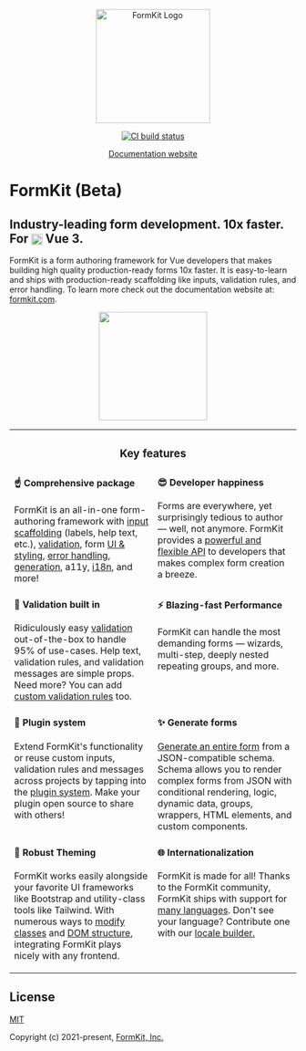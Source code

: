 <p align="center"><a href="https://www.formkit.com" target="_blank" rel="noopener noreferrer"><img width="200" src="https://cdn.formk.it/brand-assets/formkit-logo.png" alt="FormKit Logo"></a></p>

<p align="center">
  <a href="https://circleci.com/gh/formkit/formkit/tree/master"><img title="CircleCI" alt="CI build status" src="https://circleci.com/gh/formkit/formkit/tree/master.svg?style=shield&circle-token=d6f469a71ef441701050fb5634ace5088111e0d1"></a>
</p>

<p align="center">
  <a href="https://formkit.com">Documentation website</a>
</p>

# FormKit (Beta)
<h2>Industry-leading form development. 10x faster. For <img width="20" style="vertical-align:middle;" src="https://cdn.formk.it/vendor-logos/vue-logo.png"> Vue 3.</h2>

FormKit is a form authoring framework for Vue developers that makes building high quality production-ready forms 10x faster. It is easy-to-learn and ships with production-ready scaffolding like inputs, validation rules, and error handling. To learn more check out the documentation website at: [formkit.com](https://www.formkit.com).

<p align="center"><a href="https://formkit.com"><img width="190" src="https://cdn.formk.it/brand-assets/fk-read-docs.png" /></a></p>

<table style="width: 100%;">
	<tr>
		<th colspan="2">
			<h3>Key features</h3>
		</th>
	<tr>
	<tr>
    <td style="width: 50%; vertical-align: top;">
			<h4 style="margin-top: 0.25em;">☝️ Comprehensive package</h4>
			<p>FormKit is an all-in-one form-authoring framework with <a href="https://docs.formkit.com/essentials/inputs">input scaffolding</a> (labels, help text, etc.), <a href="https://docs.formkit.com/essentials/validation">validation</a>, form <a href="https://docs.formkit.com/essentials/styling">UI & styling</a>, <a href="https://docs.formkit.com/essentials/forms">error handling</a>,   <a href="https://docs.formkit.com/essentials/generation">generation</a>, a11y, <a href="https://docs.formkit.com/essentials/internationalization">i18n</a>, and more! </p>
		</td>
		<td style="width: 50%; vertical-align: top;">
			<h4 style="margin-top: 0.25em">😎 Developer happiness</h4>
			<p>Forms are everywhere, yet surprisingly tedious to author — well, not anymore. FormKit provides a <a href="https://docs.formkit.com/essentials/inputs#props--attributes">powerful and flexible API</a> to developers that makes complex form creation a breeze.</p>
		</td>
	</tr>
	<tr>
    <td style="width: 50%; vertical-align: top;">
			<h4 style="margin-top: 0.25em;">🎯 Validation built in</h4>
			<p>Ridiculously easy <a href="https://docs.formkit.com/essentials/validation">validation</a> out-of-the-box to handle 95% of use-cases. Help text, validation rules, and validation messages are simple props. Need more? You can add <a href="https://docs.formkit.com/essentials/validation#custom-rules">custom validation rules</a> too.</p>
		</td>
		<td style="width: 50%; vertical-align: top;">
			<h4 style="margin-top: 0.25em">⚡️ Blazing-fast Performance</h4>
			<p>FormKit can handle the most demanding forms — wizards, multi-step, deeply nested repeating groups, and more.</p>
		</td>
	</tr>
	<tr>
		<td style="width: 50%; vertical-align: top;">
			<h4 style="margin-top: 0.25em">🔌 Plugin system</h4>
			<p>Extend FormKit's functionality or reuse custom inputs, validation rules and messages across projects by tapping into the <a href="https://docs.formkit.com/advanced/core#plugins">plugin system</a>. Make your plugin open source to share with others!</p>
		</td>
		<td style="width: 50%; vertical-align: top;">
			<h4 style="margin-top: 0.25em;">✨ Generate forms</h4>
			<p><a href="https://docs.formkit.com/essentials/generation">Generate an entire form</a> from a JSON-compatible schema. Schema allows you to render complex forms from JSON with conditional rendering, logic, dynamic data, groups, wrappers, HTML elements, and custom components.</p>
		</td>
	</tr>
  <tr>
		<td style="width: 50%; vertical-align: top;">
			<h4 style="margin-top: 0.25em">🎨 Robust Theming</h4>
			<p>FormKit works easily alongside your favorite UI frameworks like Bootstrap and utility-class tools like Tailwind. With numerous ways to <a href="https://docs.formkit.com/essentials/styling#custom-classes">modify classes</a> and <a href="https://docs.formkit.com/essentials/inputs#schema-overrides">DOM structure</a>, integrating FormKit plays nicely with any frontend.</p>
		</td>
    <td style="width: 50%; vertical-align: top;">
			<h4 style="margin-top: 0.25em">🌐 Internationalization</h4>
			<p>FormKit is made for all! Thanks to the FormKit community, FormKit ships with support for <a href="https://docs.formkit.com/essentials/internationalization">many languages</a>. Don't see your language? Contribute one with our <a href="https://i18n.formkit.com">locale builder.</a></p>
		</td>
	</tr>

</table>

## License

[MIT](https://opensource.org/licenses/MIT)

Copyright (c) 2021-present, [FormKit, Inc.](https://formkit.com)
